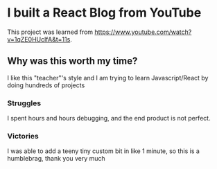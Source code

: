 # I built a React Blog from YouTube

This project was learned from https://www.youtube.com/watch?v=1qZE0HUclfA&t=11s.

## Why was this worth my time?

I like this "teacher"'s style and I am trying to learn Javascript/React by doing hundreds of projects

### Struggles

I spent hours and hours debugging, and the end product is not perfect.

### Victories

I was able to add a teeny tiny custom bit in like 1 minute, so this is a humblebrag, thank you very much